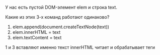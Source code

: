 У нас есть пустой DOM-элемент elem и строка text.

Какие из этих 3-х команд работают одинаково?

1. elem.append(document.createTextNode(text))
2. elem.innerHTML = text
3. elem.textContent = text

1 и 3 вставляют именно текст
innerHTML читает и обрабатывает теги
